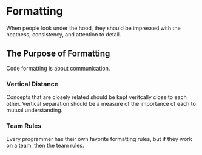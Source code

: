 # Formatting

When people look under the hood, they should be impressed with the neatness, consistency, and attention to detail.

## The Purpose of Formatting

Code formatting is about communication.

### Vertical Distance

Concepts that are closely related should be kept veritcally close to each other. Vertical separation should be a measure of the importance of each to mutual understanding.

### Team Rules

Every programmer has their own favorite formatting rules, but if they work on a team, then the team rules.
